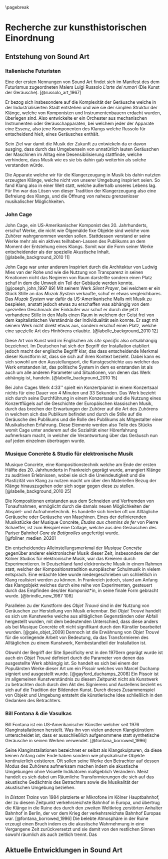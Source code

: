 \pagebreak

# Recherche zur kunsthistorischen Einordnung

## Entstehung von Sound Art

### Italienische Futuristen

Eine der ersten Nennungen von Sound Art findet sich im Manifest des dem Futurismus zugeordneten Malers Luigi Russolo *L’arte dei rumori* (Die Kunst der Geräusche). [@russolo_art_1967]

Er bezog sich insbesondere auf die Komplexität der Geräusche welche in der Industrialisierten Stadt entstehen und wie sie der simplen Struktur der Klänge, welche von Komponisten und Instrumentenbauern erdacht wurden, überlegen sind. Also entwickelte er ein Orchester aus mechanischen Instrumenten oder Geräuschapparaten, bei welchem jeder der Apparate eine Essenz, also jene Komponenten des Klangs welche Russolo für entscheidend hielt, eines Geräusches enthält.

Sein Ziel war damit die Musik der Zukunft zu entwickeln da er davon ausging, dass durch das Umgebensein von unnatürlich lauten Geräuschen der Maschinen im Alltag eine Desensibilisierung stattfinde, welche verhindere, dass Musik wie es sie bis dahin gab weiterhin als solche verstanden würde.

Die Apparate welche wir für die Klangerzeugung in Musik bis dahin nutzten erzeugten Klänge, welche nicht von unserer Umgebung inspiriert seien. So fand Klang also in einer Welt statt, welche außerhalb unseres Lebens lag. Für Ihn war das Lösen von dieser Tradition der Klangerzeugung also eine Befreiung des Klangs, und die Öffnung von nahezu grenzenloser musikalischer Möglichkeiten.

### John Cage

John Cage, ein US-Amerikanischer Komponist des 20. Jahrhunderts, erschuf  Werke, die nicht wie Ölgemälde fixe Objekte sind welche vom Zuhörer wahrgenommen werden sollen. Stattdessen verstand er seine Werke mehr als ein aktives teilhaben-Lassen des Publikums an dem Moment der Entstehung eines Klangs. Somit war die Form seiner Werke entscheidender als der spezielle Akustische Inhalt. [@labelle_background_2010 11] 

John Cage war unter anderem Inspiriert durch die Architektur von Ludwig Mies van der Rohe und wie die Nutzung von Transparenz in seinen Kreationen nicht das Negieren von Raum darstellte sondern einen Platz schuf in dem die Umwelt ein Teil der Gebäude werden konnte. [@joseph_john_1997 89] Mit seinem Werk *Silent Prayer*, bei welchem er ein Stück Stille an das *Muzak System* verkaufte, schuf er etwas vergleichbares. Das *Muzak System* war dafür da US-Amerikanische Malls mit Musik zu bespielen, anstatt jedoch etwas zu erschaffen was abhängig von dem speziellen Geschmack der Einkäufer war schuf er durch die jetzt vorhandene Stille in den Malls einen Raum in welchem der Geist frei von dem kapitalistischen Verständnis der Individualität sein konnte. Er sagt mit seinem Werk nicht direkt etwas aus, sondern erschuf einen Platz, welche eine spezielle Art des Hinhörens erlaubte. [@labelle_background_2010 12]

Diese Art von Kunst wird im Englischen als *site specific* also ortsabhängig bezeichnet. Im Deutschen hat sich der Begriff der Installation etabliert jedoch macht der englische Begriff klar, das dass entscheidende Merkmal dieser Kunstform ist, dass sie sich auf ihren Kontext bezieht. Dabei kann es sich sowohl um den Ausstellungsort, die Kunstgeschichte aus welcher das Werk entstanden ist, das politische System in dem es entstanden ist als auch um alle anderen Parameter und Situationen, von denen das Werk abhängig ist, handeln. [@labelle_background_2010 15]

Bei John Cages Werk 4:33'' spielt ein Konzertpianist in einem Konzertsaal nichts für eine Dauer von 4 Minuten und 33 Sekunden. Das Werk bezieht sich durch seine Durchführung in einem Konzertsaal und die Nutzung eines Konzertflügels auf die Geschichte der Europäischen klassischen Musik, durch das brechen der Erwartungen der Zuhörer auf die Art des Zuhörens in welchem sich das Publikum befindet und durch die Stille auf die Geräusche des Publikums und die Rolle des Publikums als Mitgestalter einer Musikalischen Erfahrung. Diese Elemente werden also Teile des Stücks womit Cage unter anderem auf die Sozialität einer Hörerfahrung aufmerksam macht, in welcher die Verantwortung über das Geräusch nun auf jeden einzelnen übertragen wurde.

### Musique Concrète & Studio für elektronische Musik

Musique Concrète, eine Kompositionstechnik welche am Ende der ersten Hälfte des 20. Jahrhunderts in Frankreich geprägt wurde, arrangiert Klänge zu auditiven Erlebnissen, wobei sie sich die Uneindeutigkeit  und die Plastizität von Klang zu nutzen macht um über den Materiellen Bezug der Klänge hinauszugehen oder sich sogar gegen diese zu stellen. [@labelle_background_2010 25]

Die Kompositionen entstanden aus dem Schneiden und Verfremden von Tonaufnahmen, ermöglicht durch die damals neuen Möglichkeiten der Abspiel- und Aufnahmetechnik. Es handelte sich hierbei oft um Alltägliche Geräusche oder Geräusche von Maschinen. Eines der definierenden Musikstücke der Musique Concréte, *Études aux chemins de fer* von Pierre Schaeffer, ist zum Beispiel eine Collage, welche aus den Geräuschen des Pariser Bahnhof *Gare de Batignolles* angefertigt wurde. [@follner_medien_2020]

Ein entscheidendes Alleinstellungsmerkmal der *Musique Concréte* gegenüber anderer elektronischer Musik dieser Zeit, insbesondere der der Kölner Studios für elektronische Musik, war das Kreieren durch Experimentieren. In Deutschland fand elektronische Musik in einem Rahmen statt, welcher der Kompositionstradition europäischer Schulmusik in vielem entsprach. Eine erdachte Idee wurde niedergeschrieben um schließlich in Klang realisiert werden zu können. In Frankreich jedoch, stand am Anfang das Klangobjekt welches durch eine reihe von Experimenten, gesteuert durch das Empfinden des/der Komponist*in, in seine finale Form gebracht wurde. [@brindle_new_1987 108]

Parallelen zu der Kunstform des *Objet Trouvé* sind in der Nutzung von Geräuschen zur Herstellung von Musik erkennbar. Bei *Objet Trouvé* handelt es sich um Kunstwerke welche aus alltäglichen Gegenständen oder Abfall hergestellt wurden, mit dem bedeutenden Unterschied, dass diese anders als bei Musique Concrète oft nicht signifikant durch den Künstler bearbeitet wurden. [@gale_objet_2009] Dennoch ist die Erwähnung von *Objet Trouvé* für die vorliegende Arbeit von Bedeutung, da das Transformieren des Alltäglichen zu einem Kunstwerk, Kernbestandteil der Installation ist.

Obwohl der Begriff der Site Specificity erst in den 1970ern geprägt wurde ist auch ein *Objet Trouvé* definiert durch die Parameter von denen das ausgestellte Werk abhängig ist. So handelt es sich bei einem der Populärsten Werke dieser Art um ein Pissoir welches von Marcel Duchamp signiert und ausgestellt wurde. [@gayford_duchamps_2008] Ein Pissoir ist im allgemeinen Kunstverständnis zu diesem Zeitpunkt nicht als Kunstwerk zu betrachten doch durch den Akt des Signierens und Austellens bezieht es sich auf die Tradition der Bildenden Kunst. Durch dieses Zusammenspiel von Objekt und Umgebung entsteht die künstlerische Idee schließlich in den Gedanken des Betrachters.

### Bill Fontana & die Vasulkas

Bill Fontana ist ein US-Amerikanischer Künstler welcher seit 1976 Klanginstallationen herstellt. Was ihn von vielen anderen Klangkünstlern unterscheidet ist, dass er ausschließlich aufgenommene statt synthetische Geräusche  in seinen Werken verwendet. [@fontana_borrowed_1996] 

Seine Klanginstallationen bezeichnet er selbst als Klangskulpturen, da diese keinen Anfang oder Ende haben sondern wie physikalische Objekte kontinuierlich existieren. Oft sollen seine Werke den Betrachter auf dessen Modus des Zuhörens aufmerksam machen indem sie akustische Umgebungen ohne Visuelle Indikatoren maßgeblich Verändern. Meist handelt es sich dabei um Räumliche Transformierungen die sich auf das akustische Gedächtnis des Betrachters sowie die Musikalität der akustischen Umgebung beziehen. 

In *Distant Trains* von 1984 platzierte er Mikrofone im Kölner Hauptbahnhof, der zu diesem Zeitpunkt verkehrsreichste Bahnhof in Europa, und übertrug die Klänge in die Ruine des durch den zweiten Weltkrieg zerstörten Anhalter Bahnhof in Berlin, der vor dem Krieg der verkehrsreichste Bahnhof Europas war. [@fontana_borrowed_1996]  Die belebte Atmosphäre in der Ruine erzeugt einen Bruch indem es die akustische Wahrnehmung in eine Vergangene Zeit zurückversetzt und sie damit von den restlichen Sinnen sowohl räumlich als auch zeitlich trennt. Das 

## Aktuelle Entwicklungen in Sound Art

